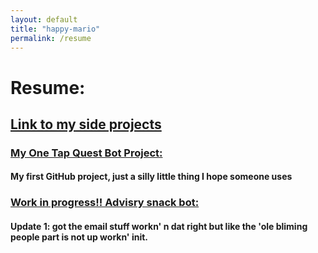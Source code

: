 ```yaml
---
layout: default 
title: "happy-mario"
permalink: /resume
---
```

# Resume:
<h2><a href="https://happy-mario.github.io/side" target="_blank">Link to my side projects </a></h2>

<h3><a href="https://github.com/happy-mario/happy-mario.github.io/tree/main" target="_blank">My One Tap Quest Bot Project:</a></h3>

#### My first GitHub project, just a silly little thing I hope someone uses 
<h3><a href="https://github.com/happy-mario/Advisory_Email-Website_Bot/blob/main/README.md" target="_blank">Work in progress!! Advisry snack bot:</a></h3>

#### Update 1: got the email stuff workn' n dat right but like the 'ole bliming people part is not up workn' init.


